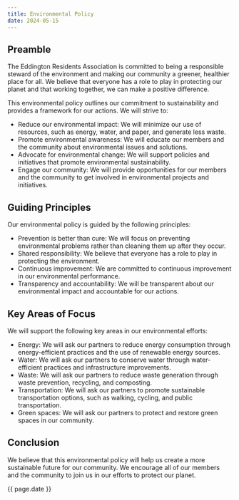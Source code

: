 ```yaml
---
title: Environmental Policy
date: 2024-05-15
---
```


## Preamble
The Eddington Residents Association is committed to being a responsible steward of the
environment and making our community a greener, healthier place for all. We believe that everyone
has a role to play in protecting our planet and that working together, we can make a positive
difference.

This environmental policy outlines our commitment to sustainability and provides a framework for
our actions. We will strive to:

- Reduce our environmental impact: We will minimize our use of resources, such as energy,
water, and paper, and generate less waste.
- Promote environmental awareness: We will educate our members and the community
about environmental issues and solutions.
- Advocate for environmental change: We will support policies and initiatives that promote
environmental sustainability.
- Engage our community: We will provide opportunities for our members and the community
to get involved in environmental projects and initiatives.

## Guiding Principles

Our environmental policy is guided by the following principles:

- Prevention is better than cure: We will focus on preventing environmental problems rather
than cleaning them up after they occur.
- Shared responsibility: We believe that everyone has a role to play in protecting the
environment.
- Continuous improvement: We are committed to continuous improvement in our
environmental performance.
- Transparency and accountability: We will be transparent about our environmental impact
and accountable for our actions.

## Key Areas of Focus

We will support the following key areas in our environmental efforts:
- Energy: We will ask our partners to reduce energy consumption through energy-efficient
practices and the use of renewable energy sources.
- Water: We will ask our partners to conserve water through water-efficient practices and
infrastructure improvements.
- Waste: We will ask our partners to reduce waste generation through waste prevention,
recycling, and composting.
- Transportation: We will ask our partners to promote sustainable transportation options,
such as walking, cycling, and public transportation.
- Green spaces: We will ask our partners to protect and restore green spaces in our
community.

## Conclusion

We believe that this environmental policy will help us create a more sustainable future for our
community. We encourage all of our members and the community to join us in our efforts to protect
our planet.

{{ page.date }}
